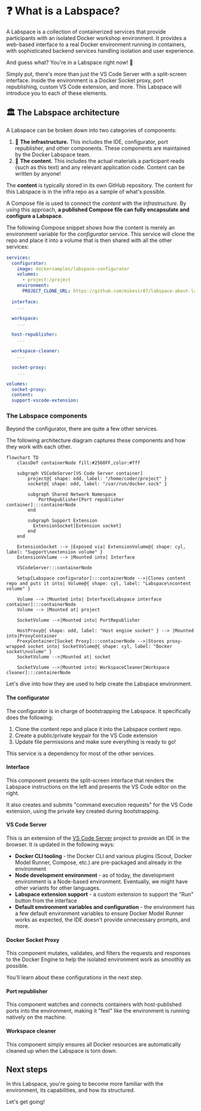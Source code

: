 # ❓ What is a Labspace?

A Labspace is a collection of containerized services that provide participants with an isolated Docker workshop environment. It provides a web-based interface to a real Docker environment running in containers, with sophisticated backend services handling isolation and user experience.

And guess what? You're in a Labspace right now! 🎉

Simply put, there's more than just the VS Code Server with a split-screen interface. Inside the environment is a Docker Socket proxy, port republishing, custom VS Code extension, and more. This Labspace will introduce you to each of these elements.

## 🏛️ The Labspace architecture

A Labspace can be broken down into two categories of components:

1. 🧩 **The infrastructure.** This includes the IDE, configurator, port republisher, and other components. These components are maintained by the Docker Labspace team.
2. 📝 **The content.** This includes the actual materials a participant reads (such as this text) and any relevant application code. Content can be written by anyone!

The **content** is typically stored in its own GitHub repository. The content for this Labspace is in the infra repo as a sample of what's possible.

A Compose file is used to connect the _content_ with the _infrastructure_. By using this approach, **a published Compose file can fully encapsulate and configure a Labspace**.

The following Compose snippet shows how the content is merely an environment variable for the _configurator_ service. This service will clone the repo and place it into a volume that is then shared with all the other services:

```yaml
services:
  configurator:
    image: dockersamples/labspace-configurator
    volumes:
      - project:/project
    environment:
      PROJECT_CLONE_URL: https://github.com/mikesir87/labspace-about-labspaces

  interface:
    ...

  workspace:
    ...

  host-republisher:
    ...

  workspace-cleaner:
    ...

  socket-proxy:
    ...

volumes:
  socket-proxy:
  content:
  support-vscode-extension:
```

### The Labspace components

Beyond the configurator, there are quite a few other services.

The following architecture diagram captures these components and how they work with each other.

```mermaid
flowchart TD
    classDef containerNode fill:#2560FF,color:#fff

    subgraph VSCodeServer[VS Code Server container]
        project@{ shape: odd, label: "/home/coder/project" }
        socket@{ shape: odd, label: "/var/run/docker.sock" }

        subgraph Shared Network Namespace
            PortRepublisher[Port republisher container]:::containerNode
        end

        subgraph Support Extension
          ExtensionSocket[Extension socket]
        end
    end

    ExtensionSocket --> |Exposed via| ExtensionVolume@{ shape: cyl, label: "Support\nextension volume" }
    ExtensionVolume --> |Mounted into| Interface

    VSCodeServer:::containerNode

    Setup[Labspace configurator]:::containerNode -->|Clones content repo and puts it into| Volume@{ shape: cyl, label: "Labspace\ncontent volume" }

    Volume --> |Mounted into| Interface[Labspace interface container]:::containerNode
    Volume --> |Mounted at| project

    SocketVolume -->|Mounted into| PortRepublisher

    HostProxy@{ shape: odd, label: "Host engine socket" } --> |Mounted into|ProxyContainer
    ProxyContainer[Socket Proxy]:::containerNode -->|Stores proxy-wrapped socket into| SocketVolume@{ shape: cyl, label: "Docker socket\nvolume" }
    SocketVolume -->|Mounted at| socket

    SocketVolume -->|Mounted into| WorkspaceCleaner[Workspace cleaner]:::containerNode
```

Let's dive into how they are used to help create the Labspace environment.

#### The configurator

The configurator is in charge of bootstrapping the Labspace. It specifically does the following:

1. Clone the content repo and place it into the Labspace content repo.
2. Create a public/private keypair for the VS Code extension
3. Update file permissions and make sure everything is ready to go!

This service is a dependency for most of the other services.

#### Interface

This component presents the split-screen interface that renders the Labspace instructions on the left and presents the VS Code editor on the right.

It also creates and submits "command execution requests" for the VS Code extension, using the private key created during bootstrapping.

#### VS Code Server

This is an extension of the [VS Code Server](https://github.com/coder/code-server) project to provide an IDE in the browser. It is updated in the following ways:

- **Docker CLI tooling** - the Docker CLI and various plugins (Scout, Docker Model Runner, Compose, etc.) are pre-packaged and already in the environment
- **Node development environment** - as of today, the development environment is a Node-based environment. Eventually, we might have other variants for other languages.
- **Labspace extension support** - a custom extension to support the "Run" button from the interface
- **Default environment variables and configuration** - the environment has a few default environment variables to ensure Docker Model Runner works as expected, the IDE doesn't provide unnecessary prompts, and more.

#### Docker Socket Proxy

This component mutates, validates, and filters the requests and responses to the Docker Engine to help the isolated environment work as smoothly as possible.

You'll learn about these configurations in the next step.

#### Port republisher

This component watches and connects containers with host-published ports into the environment, making it "feel" like the environment is running natively on the machine.

#### Workspace cleaner

This component simply ensures all Docker resources are automatically cleaned up when the Labspace is torn down.



## Next steps

In this Labspace, you're going to become more familiar with the environment, its capabilities, and how its structured. 

Let's get going!